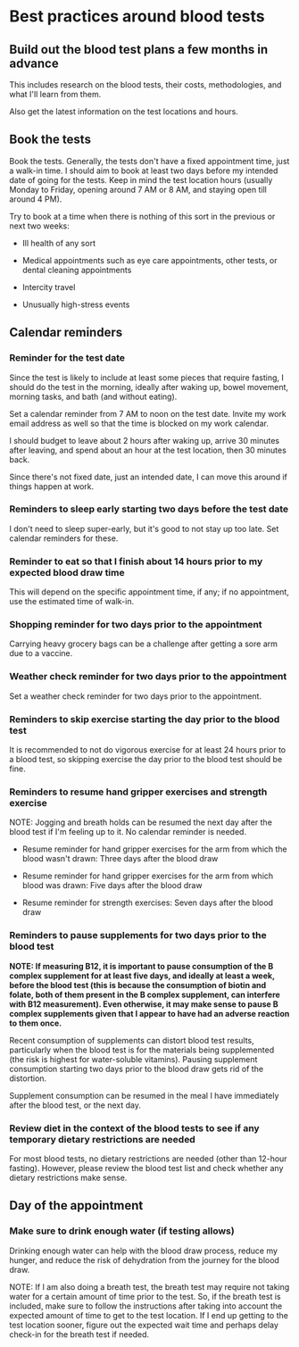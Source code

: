 # Best practices around blood tests

## Build out the blood test plans a few months in advance

This includes research on the blood tests, their costs, methodologies,
and what I'll learn from them.

Also get the latest information on the test locations and hours.

## Book the tests

Book the tests. Generally, the tests don't have a fixed appointment
time, just a walk-in time. I should aim to book at least two days
before my intended date of going for the tests. Keep in mind the test
location hours (usually Monday to Friday, opening around 7 AM or 8 AM,
and staying open till around 4 PM).

Try to book at a time when there is nothing of this sort in the
previous or next two weeks:

* Ill health of any sort

* Medical appointments such as eye care appointments, other tests, or
  dental cleaning appointments

* Intercity travel

* Unusually high-stress events

## Calendar reminders

### Reminder for the test date

Since the test is likely to include at least some pieces that require
fasting, I should do the test in the morning, ideally after waking up,
bowel movement, morning tasks, and bath (and without eating).

Set a calendar reminder from 7 AM to noon on the test date. Invite my
work email address as well so that the time is blocked on my work
calendar.

I should budget to leave about 2 hours after waking up, arrive 30
minutes after leaving, and spend about an hour at the test location,
then 30 minutes back.

Since there's not fixed date, just an intended date, I can move this
around if things happen at work.

### Reminders to sleep early starting two days before the test date

I don't need to sleep super-early, but it's good to not stay up too
late. Set calendar reminders for these.

### Reminder to eat so that I finish about 14 hours prior to my expected blood draw time

This will depend on the specific appointment time, if any; if no
appointment, use the estimated time of walk-in.

### Shopping reminder for two days prior to the appointment

Carrying heavy grocery bags can be a challenge after getting a sore
arm due to a vaccine.

### Weather check reminder for two days prior to the appointment

Set a weather check reminder for two days prior to the appointment.

### Reminders to skip exercise starting the day prior to the blood test

It is recommended to not do vigorous exercise for at least 24 hours
prior to a blood test, so skipping exercise the day prior to the blood
test should be fine.

### Reminders to resume hand gripper exercises and strength exercise

NOTE: Jogging and breath holds can be resumed the next day after the
blood test if I'm feeling up to it. No calendar reminder is needed.

* Resume reminder for hand gripper exercises for the arm from which
  the blood wasn't drawn: Three days after the blood draw

* Resume reminder for hand gripper exercises for the arm from which
  blood was drawn: Five days after the blood draw

* Resume reminder for strength exercises: Seven days after the blood draw

### Reminders to pause supplements for two days prior to the blood test

**NOTE: If measuring B12, it is important to pause consumption of the
B complex supplement for at least five days, and ideally at least a
week, before the blood test (this is because the consumption of biotin
and folate, both of them present in the B complex supplement, can
interfere with B12 measurement). Even otherwise, it may make sense to
pause B complex supplements given that I appear to have had an adverse
reaction to them once.**

Recent consumption of supplements can distort blood test results,
particularly when the blood test is for the materials being
supplemented (the risk is highest for water-soluble vitamins). Pausing
supplement consumption starting two days prior to the blood draw gets
rid of the distortion.

Supplement consumption can be resumed in the meal I have immediately
after the blood test, or the next day.

### Review diet in the context of the blood tests to see if any temporary dietary restrictions are needed

For most blood tests, no dietary restrictions are needed (other than
12-hour fasting). However, please review the blood test list and check
whether any dietary restrictions make sense.

## Day of the appointment

### Make sure to drink enough water (if testing allows)

Drinking enough water can help with the blood draw process, reduce my
hunger, and reduce the risk of dehydration from the journey for the
blood draw.

NOTE: If I am also doing a breath test, the breath test may require
not taking water for a certain amount of time prior to the test. So,
if the breath test is included, make sure to follow the instructions
after taking into account the expected amount of time to get to the
test location. If I end up getting to the test location sooner, figure
out the expected wait time and perhaps delay check-in for the breath
test if needed.
